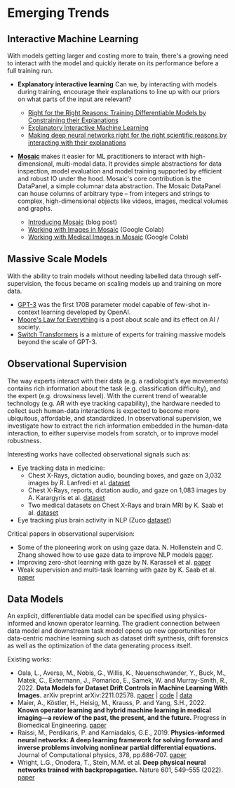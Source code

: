 <h1 id="emerging">Emerging Trends</h1>

<h2 id="interactive-machine-learning">Interactive Machine Learning</h2>
With models getting larger and costing more to train, there's a growing need to interact with the model and quickly iterate on its performance before a full training run.

- **Explanatory interactive learning** Can we, by interacting with models during training, encourage their explanations to line up with our priors on what parts of the input are relevant?

   - [Right for the Right Reasons: Training Differentiable Models by Constraining their Explanations](https://arxiv.org/pdf/1703.03717.pdf)
   - [Explanatory Interactive Machine Learning](https://ml-research.github.io/papers/teso2019aies_XIML.pdf)
   - [Making deep neural networks right for the right scientific reasons by interacting with their explanations](https://www.nature.com/articles/s42256-020-0212-3)
    
- **[Mosaic](https://github.com/robustness-gym/mosaic)** makes it easier for ML practitioners to interact with high-dimensional, multi-modal data. It provides simple abstractions for data inspection, model evaluation and model training supported by efficient and robust IO under the hood. Mosaic's core contribution is the DataPanel, a simple columnar data abstraction. The Mosaic DataPanel can house columns of arbitrary type – from integers and strings to complex, high-dimensional objects like videos, images, medical volumes and graphs.

   - [Introducing Mosaic](https://www.notion.so/Introducing-Mosaic-64891aca2c584f1889eb0129bb747863) (blog post)
   - [Working with Images in Mosaic](https://drive.google.com/file/d/15kPD6Kym0MOpICafHgO1pCt8T2N_xevM/view?usp=sharing) (Google Colab)
   - [Working with Medical Images in Mosaic](https://colab.research.google.com/drive/1UexpPqyXdKp6ydBf87TW7LtGIoU5z6Jy?usp=sharing) (Google Colab)

<h2 id="massive-scale-ml">Massive Scale Models</h2> 

With the ability to train models without needing labelled data through self-supervision, the focus became on scaling models up and training on more data.

- [GPT-3](https://arxiv.org/abs/2005.14165.pdf) was the first 170B parameter model capable of few-shot in-context learning developed by OpenAI.
- [Moore's Law for Everything](https://moores.samaltman.com) is a post about scale and its effect on AI / society.
- [Switch Transformers](https://arxiv.org/pdf/2101.03961.pdf) is a mixture of experts for training massive models beyond the scale of GPT-3.

<h2 id="observational-supervision">Observational Supervision</h2>

The way experts interact with their data (e.g. a radiologist’s eye movements) contains rich information about the task (e.g. classification difficulty), and the expert (e.g. drowsiness level).
With the current trend of wearable technology (e.g. AR with eye tracking capability), the hardware needed to collect such human-data interactions is expected to become more ubiquitous, affordable, and standardized.
In observational supervision, we investigate how to extract the rich information embedded in the human-data interaction, to either supervise models from scratch, or to improve model robustness.

Interesting works have collected observational signals such as:

- Eye tracking data in medicine:
  - Chest X-Rays, dictation audio, bounding boxes, and gaze on 3,032 images by R. Lanfredi et al. [dataset](https://www.physionet.org/content/reflacx-xray-localization/1.0.0/) 
  - Chest X-Rays, reports, dictation audio, and gaze on 1,083 images by A. Karargyris et al. [dataset](https://physionet.org/content/egd-cxr/1.0.0/)
  - Two medical datasets on Chest X-Rays and brain MRI by K. Saab et al. [dataset](https://github.com/HazyResearch/observational/tree/main/gaze_data)
- Eye tracking plus brain activity in NLP (Zuco [dataset](https://www.nature.com/articles/sdata2018291.pdf))


Critical papers in observational supervision:

- Some of the pioneering work on using gaze data. N. Hollenstein and C. Zhang showed how to use gaze data to improve NLP models [paper](https://arxiv.org/pdf/1902.10068.pdf).
- Improving zero-shot learning with gaze by N. Karasseli et al. [paper](https://openaccess.thecvf.com/content_cvpr_2017/papers/Karessli_Gaze_Embeddings_for_CVPR_2017_paper.pdf)
- Weak supervision and multi-task learning with gaze by K. Saab et al. [paper](https://web.stanford.edu/~ksaab/media/MICCAI_2021.pdf)

<h2 id="data-models">Data Models</h2>
An explicit, differentiable data model can be specified using physics-informed and known operator learning. The gradient connection between data model and downstream task model opens up new opportunities for data-centric machine learning such as dataset drift synthesis, drift forensics as well as the optimization of the data generating process itself.

Existing works:

- Oala, L., Aversa, M., Nobis, G., Willis, K., Neuenschwander, Y., Buck, M., Matek, C., Extermann, J., Pomarico, E., Samek, W. and Murray-Smith, R., 2022. **Data Models for Dataset Drift Controls in Machine Learning With Images.** arXiv preprint arXiv:2211.02578. [paper](https://arxiv.org/abs/2211.02578) | [code](https://github.com/aiaudit-org/raw2logit) | [data](https://zenodo.org/record/5235536)
- Maier, A., Köstler, H., Heisig, M., Krauss, P. and Yang, S.H., 2022. **Known operator learning and hybrid machine learning in medical imaging—a review of the past, the present, and the future.** Progress in Biomedical Engineering. [paper](https://iopscience.iop.org/article/10.1088/2516-1091/ac5b13/meta)
- Raissi, M., Perdikaris, P. and Karniadakis, G.E., 2019. **Physics-informed neural networks: A deep learning framework for solving forward and inverse problems involving nonlinear partial differential equations.** Journal of Computational physics, 378, pp.686-707. [paper](https://www.sciencedirect.com/science/article/pii/S0021999118307125)
- Wright, L.G., Onodera, T., Stein, M.M. et al. **Deep physical neural networks trained with backpropagation.** Nature 601, 549–555 (2022). [paper](https://doi.org/10.1038/s41586-021-04223-6)
